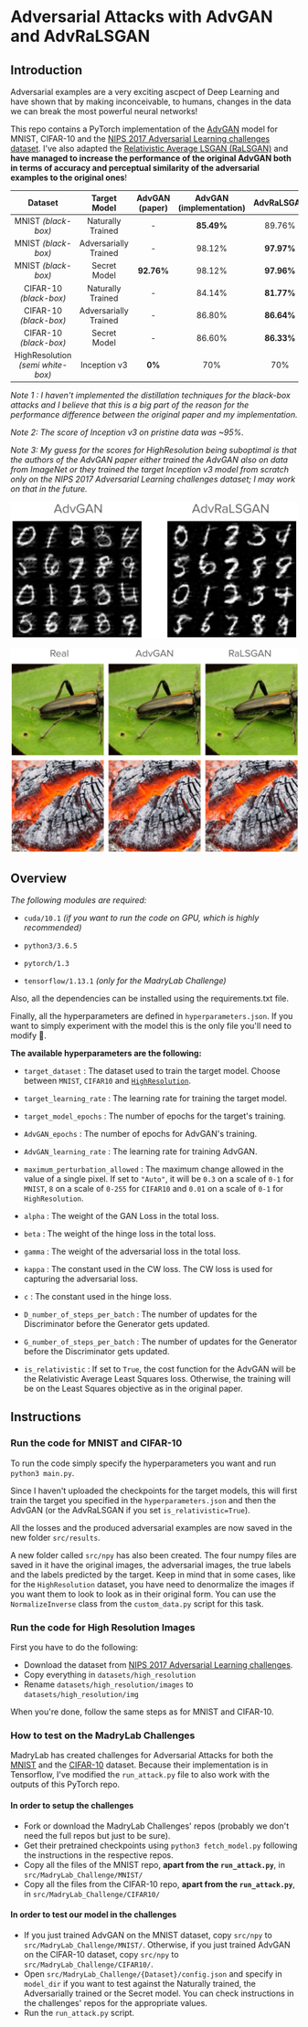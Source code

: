 # Adversarial Attacks with AdvGAN and AdvRaLSGAN


## Introduction

Adversarial examples are a very exciting ascpect of Deep Learning and have shown that by making inconceivable, to humans, changes in the data we can break the most powerful neural networks! 

This repo contains a PyTorch implementation of the [AdvGAN](https://arxiv.org/abs/1801.02610) model for MNIST, CIFAR-10 and the [NIPS 2017 Adversarial Learning challenges dataset](https://www.kaggle.com/google-brain/nips-2017-adversarial-learning-development-set). I've also adapted the [Relativistic Average LSGAN (RaLSGAN)](https://arxiv.org/abs/1807.00734) and **have managed to increase the performance of the original AdvGAN both in terms of accuracy and perceptual similarity of the adversarial examples to the original ones**! 

| Dataset                          | Target Model         | AdvGAN (paper) | AdvGAN (implementation) | AdvRaLSGAN |
|:--------------------------------:|:--------------------:|:--------------:|:-----------------------:|:----------:|
| MNIST *(black-box)*              | Naturally Trained    | -              | **85.49%**              | 89.76%     |
| MNIST *(black-box)*              | Adversarially Trained| -              | 98.12%                  | **97.97%** |
| MNIST *(black-box)*              | Secret Model         | **92.76%**     | 98.12%                  | **97.96%** |
| CIFAR-10 *(black-box)*           | Naturally Trained    | -              | 84.14%                  | **81.77%** |
| CIFAR-10 *(black-box)*           | Adversarially Trained| -              | 86.80%                  | **86.64%** |
| CIFAR-10 *(black-box)*           | Secret Model         | -              | 86.60%                  | **86.33%** |
| HighResolution *(semi white-box)*| Inception v3         | **0%**         | 70%                     | 70%        |

*Note 1 : I haven't implemented the distillation techniques for the black-box attacks and I believe that this is a big part of the reason for the performance difference between the original paper and my implementation.*

*Note 2: The score of Inception v3 on pristine data was ~95%.*

*Note 3: My guess for the scores for HighResolution being suboptimal is that the authors of the AdvGAN paper either
trained the AdvGAN also on data from ImageNet or they trained the target Inception v3 model from scratch only on the NIPS 2017 
Adversarial Learning challenges dataset; I may work on that in the future.*

![mnist](https://github.com/GiorgosKarantonis/images/blob/master/AdvRaGAN/mnist.png)

![high_res](https://github.com/GiorgosKarantonis/images/blob/master/AdvRaGAN/high_res.png)

## Overview

*The following modules are required:*

* `cuda/10.1` *(if you want to run the code on GPU, which is highly recommended)*

* `python3/3.6.5`

* `pytorch/1.3`

* `tensorflow/1.13.1` *(only for the MadryLab Challenge)*

Also, all the dependencies can be installed using the requirements.txt file. 

Finally, all the hyperparameters are defined in `hyperparameters.json`. If you want to simply experiment with the model 
this is the only file you'll need to modify 🙂. 

**The available hyperparameters are the following:**

* `target_dataset` : The dataset used to train the target model. Choose between `MNIST`, `CIFAR10` and 
[`HighResolution`](https://www.kaggle.com/google-brain/nips-2017-adversarial-learning-development-set). 
*	`target_learning_rate` : The learning rate for training the target model. 
*	`target_model_epochs` : The number of epochs for the target's training. 

*	`AdvGAN_epochs` : The number of epochs for AdvGAN's training. 
*	`AdvGAN_learning_rate` : The learning rate for training AdvGAN. 
*	`maximum_perturbation_allowed` : The maximum change allowed in the value of a single pixel. If set to `"Auto"`, it will be 
`0.3` on a scale of `0-1` for `MNIST`, `8` on a scale of `0-255` for `CIFAR10` and `0.01` on a scale of `0-1` for `HighResolution`. 
*	`alpha` : The weight of the GAN Loss in the total loss. 
*	`beta` : The weight of the hinge loss in the total loss. 
*	`gamma` : The weight of the adversarial loss in the total loss. 
*	`kappa` : The constant used in the CW loss. The CW loss is used for capturing the adversarial loss. 
*	`c` : The constant used in the hinge loss. 
*	`D_number_of_steps_per_batch` : The number of updates for the Discriminator before the Generator gets updated. 
*	`G_number_of_steps_per_batch` : The number of updates for the Generator before the Discriminator gets updated. 
*	`is_relativistic` : If set to `True`, the cost function for the AdvGAN will be the Relativistic Average Least Squares 
loss. Otherwise, the training will be on the Least Squares objective as in the original paper. 


## Instructions

### Run the code for MNIST and CIFAR-10

To run the code simply specify the hyperparameters you want and run `python3 main.py`. 

Since I haven't uploaded the checkpoints for the target models, this will first train the target you specified in the 
`hyperparameters.json` and then the AdvGAN (or the AdvRaLSGAN if you set `is_relativistic=True`). 

All the losses and the produced adversarial examples are now saved in the new folder `src/results`. 

A new folder called `src/npy` has also been created. The four numpy files are saved in it have the original images, the adversarial images, the true labels and the labels predicted by the target. Keep in mind that in some cases, like for the `HighResolution` dataset, you have need to denormalize the images if you want them to look to look as in their original form. You can use the `NormalizeInverse` class from the `custom_data.py` script for this task. 

### Run the code for High Resolution Images
First you have to do the following: 

* Download the dataset from 
[NIPS 2017 Adversarial Learning challenges](https://www.kaggle.com/google-brain/nips-2017-adversarial-learning-development-set). 
* Copy everything in `datasets/high_resolution`
* Rename `datasets/high_resolution/images` to `datasets/high_resolution/img`

When you're done, follow the same steps as for MNIST and CIFAR-10. 


### How to test on the MadryLab Challenges
MadryLab has created challenges for Adversarial Attacks for both the [MNIST](https://github.com/MadryLab/mnist_challenge) 
and the [CIFAR-10](https://github.com/MadryLab/cifar10_challenge) dataset. Because their implementation is in Tensorflow, 
I've modified the `run_attack.py` file to also work with the outputs of this PyTorch repo. 

#### In order to setup the challenges

* Fork or download the MadryLab Challenges' repos (probably we don't need the full repos but just to be sure). 
* Get their pretrained checkpoints using `python3 fetch_model.py` following the instructions in the respective repos. 
* Copy all the files of the MNIST repo, **apart from the `run_attack.py`**, in `src/MadryLab_Challenge/MNIST/`
* Copy all the files from the CIFAR-10 repo, **apart from the `run_attack.py`**, in `src/MadryLab_Challenge/CIFAR10/`

#### In order to test our model in the challenges

* If you just trained AdvGAN on the MNIST dataset, copy `src/npy` to `src/MadryLab_Challenge/MNIST/`. Otherwise, if you just 
trained AdvGAN on the CIFAR-10 dataset, copy `src/npy` to `src/MadryLab_Challenge/CIFAR10/`. 
* Open `src/MadryLab_Challenge/{Dataset}/config.json` and specify in `model_dir` if you want to test against the Naturally 
trained, the Adversarially trained or the Secret model. You can check instructions in the challenges' repos for the appropriate values. 
* Run the `run_attack.py` script. 
